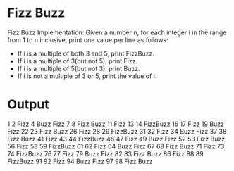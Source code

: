 # Fizz Buzz
Fizz Buzz Implementation: Given a number n, for each integer i in the range from 1 to n inclusive, print one value per line as follows:
- If i is a multiple of both 3 and 5, print FizzBuzz.
- If i is a multiple of 3(but not 5), print Fizz.
- If i is a multiple of 5(but not 3), print Buzz.
- If i is not a multiple of 3 or 5, print the value of i.

# Output
1
2
Fizz
4
Buzz
Fizz
7
8
Fizz
Buzz
11
Fizz
13
14
FizzBuzz
16
17
Fizz
19
Buzz
Fizz
22
23
Fizz
Buzz
26
Fizz
28
29
FizzBuzz
31
32
Fizz
34
Buzz
Fizz
37
38
Fizz
Buzz
41
Fizz
43
44
FizzBuzz
46
47
Fizz
49
Buzz
Fizz
52
53
Fizz
Buzz
56
Fizz
58
59
FizzBuzz
61
62
Fizz
64
Buzz
Fizz
67
68
Fizz
Buzz
71
Fizz
73
74
FizzBuzz
76
77
Fizz
79
Buzz
Fizz
82
83
Fizz
Buzz
86
Fizz
88
89
FizzBuzz
91
92
Fizz
94
Buzz
Fizz
97
98
Fizz
Buzz
